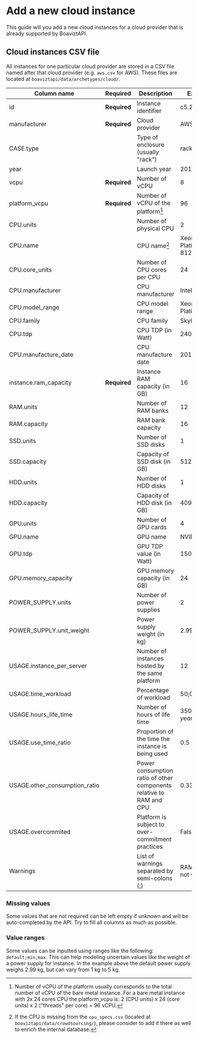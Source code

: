 # Add a new cloud instance

This guide will you add a new cloud instances for a cloud provider that is already supported by BoaviztAPI.

## Cloud instances CSV file

All instances for one particular cloud provider are stored in a CSV file named after that cloud provider (e.g. `aws.csv` for AWS). These files are located at `boaviztapi/data/archetypes/cloud/`.

| Column name                   | Required     | Description                                                         | Example                   | 
|-------------------------------|--------------|---------------------------------------------------------------------|---------------------------|
| id                            | **Required** | Instance identifier                                                 | c5.2xlarge                |
| manufacturer                  | **Required** | Cloud provider                                                      | AWS                       |
| CASE.type                     |              | Type of enclosure (usually "rack")                                  | rack                      |
| year                          |              | Launch year                                                         | 2016                      |
| vcpu                          | **Required** | Number of vCPU                                                      | 8                         |
| platform_vcpu                 | **Required** | Number of vCPU of the platform[^1]                                  | 96                        |
| CPU.units                     |              | Number of physical CPU                                              | 2                         |
| CPU.name                      |              | CPU name[^2]                                                        | Xeon Platinum 8124M       |
| CPU.core_units                |              | Number of CPU cores per CPU                                         | 24                        |
| CPU.manufacturer              |              | CPU manufacturer                                                    | Intel                     |
| CPU.model_range               |              | CPU model range                                                     | Xeon Platinum             |
| CPU.family                    |              | CPU family                                                          | Skylake                   |
| CPU.tdp                       |              | CPU TDP (in Watt)                                                   | 240                       |
| CPU.manufacture_date          |              | CPU manufacture date                                                | 2016                      |
| instance.ram_capacity         | **Required** | Instance RAM capacity (in GB)                                       | 16                        |
| RAM.units                     |              | Number of RAM banks                                                 | 12                        |
| RAM.capacity                  |              | RAM bank capacity                                                   | 16                        |
| SSD.units                     |              | Number of SSD disks                                                 | 1                         |
| SSD.capacity                  |              | Capacity of SSD disk (in GB)                                        | 512                       |
| HDD.units                     |              | Number of HDD disks                                                 | 1                         |
| HDD.capacity                  |              | Capacity of HDD disk (in GB)                                        | 4096                      |
| GPU.units                     |              | Number of GPU cards                                                 | 4                         |
| GPU.name                      |              | GPU name                                                            | NVIDIA A10G               |
| GPU.tdp                       |              | GPU TDP value (in Watt)                                             | 150                       |
| GPU.memory_capacity           |              | GPU memory capacity (in GB)                                         | 24                        |
| POWER_SUPPLY.units            |              | Number of power supplies                                            | 2                         |
| POWER_SUPPLY.unit_weight      |              | Power supply weight (in kg)                                         | 2.99;1;5                  |
| USAGE.instance_per_server     |              | Number of instances hosted by the same platform                     | 12                        |
| USAGE.time_workload           |              | Percentage of workload                                              | 50;0;100                  |
| USAGE.hours_life_time         |              | Number of hours of life time                                        | 35040 _(=4 years)_        |
| USAGE.use_time_ratio          |              | Proportion of the time the instance is being used                   | 0.5                       |
| USAGE.other_consumption_ratio |              | Power consumption ratio of other components relative to RAM and CPU | 0.33;0.2;0.6              |
| USAGE.overcommited            |              | Platform is subject to over-commitment practices                    | False                     |
| Warnings                      |              | List of warnings separated by semi-colons (;)                       | RAM.capacity not verified |

[^1]: Number of vCPU of the platform usually corresponds to the total number of vCPU of the bare metal instance. For a bare metal instance with 2x 24 cores CPU the platform_vcpu is: 2 (CPU units) x 24 (core units) x 2 ("threads" per core) = 96 vCPU.

[^2]: If the CPU is missing from the `cpu_specs.csv` (located at `boaviztapi/data/crowdsourcing/`), please consider to add it there as well to enrich the internal database.

### Missing values

Some values that are not required can be left empty if unknown and will be auto-completed by the API. Try to fill all columns as much as possible. 

### Value ranges

Some values can be inputted using ranges like the following: `default;min;max`. This can help modeling uncertain values like the weight of a power supply for instance. In the example above the default power supply weighs 2.99 kg, but can vary from 1 kg to 5 kg.

